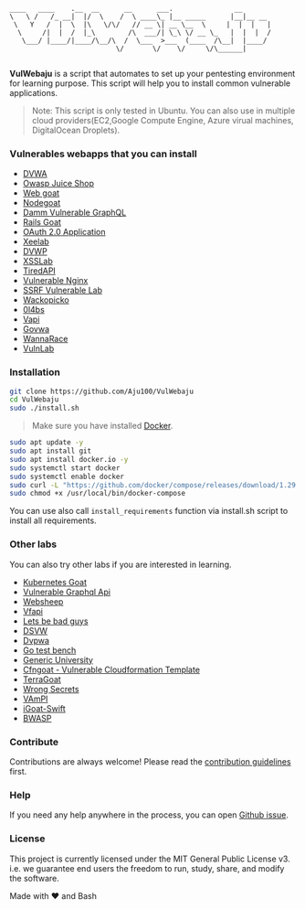 ```
____   ____    .__  __      __      ___.               __
\   \ /   /_ __|  |/  \    /  \ ____\_ |__ _____      |__|__ __
 \   Y   /  |  \  |\   \/\/   // __ \| __ \__  \     |  |  |   |
  \     /|  |  /  |_\        /\  ___/| \_\ \/ __ \_   |  |  |  /
   \___/ |____/|____/\__/\  /  \___  >___  (____  /\__|  |____/
                          \/       \/    \/     \/\______|


```

<b>VulWebaju</b> is a script that automates to set up your pentesting environment for learning purpose. This script will help you to install common vulnerable applications.

> Note: This script is only tested in Ubuntu. You can also use in multiple cloud providers(EC2,Google Compute Engine, Azure virual machines, DigitalOcean Droplets).

### Vulnerables webapps that you can install

- [DVWA](https://dvwa.co.uk/)
- [Owasp Juice Shop](https://github.com/bkimminich/juice-shop)
- [Web goat](https://github.com/WebGoat/WebGoat)
- [Nodegoat](https://github.com/OWASP/NodeGoat)
- [Damm Vulnerable GraphQL](https://github.com/dolevf/Damn-Vulnerable-GraphQL-Application)
- [Rails Goat](https://www.github.com/OWASP/railsgoat)
- [OAuth 2.0 Application](https://github.com/koenbuyens/Vulnerable-OAuth-2.0-Applications)
- [Xeelab](https://github.com/jbarone/xxelab)
- [DVWP](https://github.com/vavkamil/dvwp)
- [XSSLab](https://github.com/kiwicom/xssable)
- [TiredAPI](https://github.com/siddharthbezalwar/Tiredful-API-py3-beta)
- [Vulnerable Nginx](https://github.com/detectify/vulnerable-nginx)
- [SSRF Vulnerable Lab](https://github.com/incredibleindishell/SSRF_Vulnerable_Lab)
- [Wackopicko](https://github.com/adamdoupe/WackoPicko)
- [0l4bs](https://github.com/tegal1337/0l4bs)
- [Vapi](https://github.com/roottusk/vapi)
- [Govwa](https://github.com/0c34/govwa)
- [WannaRace](https://github.com/Xib3rR4dAr/WannaRace)
- [VulnLab](https://github.com/Yavuzlar/VulnLab.git)

### Installation

```bash
git clone https://github.com/Aju100/VulWebaju
cd VulWebaju
sudo ./install.sh
```

> Make sure you have installed [Docker](https://docs.docker.com/install/).

```bash
sudo apt update -y
sudo apt install git
sudo apt install docker.io -y
sudo systemctl start docker
sudo systemctl enable docker
sudo curl -L "https://github.com/docker/compose/releases/download/1.29.0/docker-compose-$(uname -s)-$(uname -m)" -o /usr/local/bin/docker-compose
sudo chmod +x /usr/local/bin/docker-compose
```

You can use also call ```install_requirements``` function via install.sh script to install all requirements.

### Other labs
You can also try other labs if you are interested in learning.
- [Kubernetes Goat](https://github.com/madhuakula/kubernetes-goat)
- [Vulnerable Graphql Api](https://github.com/CarveSystems/vulnerable-graphql-api)
- [Websheep](https://github.com/marmicode/websheep)
- [Vfapi](https://github.com/naryal2580/vfapi)
- [Lets be bad guys](https://github.com/mpirnat/lets-be-bad-guys)
- [DSVW](https://github.com/stamparm/DSVW)
- [Dvpwa](https://github.com/anxolerd/dvpwa)
- [Go test bench](https://github.com/Contrast-Security-OSS/go-test-bench)
- [Generic University](https://github.com/InsiderPhD/Generic-University)
- [Cfngoat - Vulnerable Cloudformation Template](https://github.com/bridgecrewio/cfngoat)
- [TerraGoat](https://github.com/bridgecrewio/terragoat)
- [Wrong Secrets](https://github.com/commjoen/wrongsecrets)
- [VAmPI](https://github.com/erev0s/VAmPI)
- [iGoat-Swift](https://github.com/OWASP/iGoat-Swift)
- [BWASP](https://github.com/BWASP/BWASP)

### Contribute

Contributions are always welcome! Please read the [contribution guidelines](./CONTRIBUTING.md) first.

### Help

If you need any help anywhere in the process, you can open [Github issue](https://github.com/Aju100/VulWebaju/issues).

### License

This project is currently licensed under the MIT General Public License v3. i.e. we guarantee end users the freedom to run, study, share, and modify the software.

Made with ❤️ and Bash
